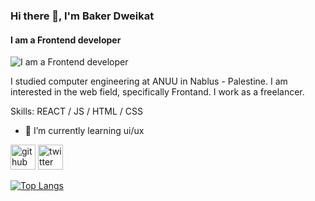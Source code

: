 ### Hi there 👋, I'm Baker Dweikat 
#### I am a  Frontend developer
![I am a  Frontend developer](https://arturssmirnovs.github.io/github-profile-readme-generator/images/banner.png)

I studied computer engineering at ANUU in Nablus - Palestine. I am interested in the web field, specifically Frontand. I work as a freelancer.

Skills:  REACT / JS / HTML / CSS

- 🌱 I’m currently learning ui/ux 


[<img src='https://cdn.jsdelivr.net/npm/simple-icons@3.0.1/icons/github.svg' alt='github' height='40'>](https://github.com/dweikat)  [<img src='https://cdn.jsdelivr.net/npm/simple-icons@3.0.1/icons/twitter.svg' alt='twitter' height='40'>](https://twitter.com/https://twitter.com/BakerDweikat)  

[![Top Langs](https://github-readme-stats.vercel.app/api/top-langs/?username=dweikat)](https://github.com/anuraghazra/github-readme-stats)

